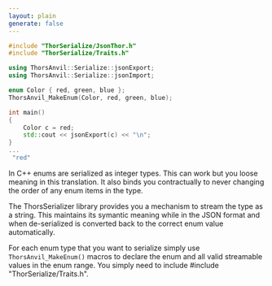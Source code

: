 ```yaml
---
layout: plain
generate: false
---
```

````C++
#include "ThorSerialize/JsonThor.h"
#include "ThorSerialize/Traits.h"

using ThorsAnvil::Serialize::jsonExport;
using ThorsAnvil::Serialize::jsonImport;

enum Color { red, green, blue };
ThorsAnvil_MakeEnum(Color, red, green, blue);

int main()
{
    Color c = red;
    std::cout << jsonExport(c) << "\n";
}
...
 "red"
````
In C++ enums are serialized as integer types. This can work but you loose meaning in this translation. It also binds you contractually to never changing the order of any enum items in the type.

The ThorsSerializer library provides you a mechanism to stream the type as a string. This maintains its symantic meaning while in the JSON format and when de-serialized is converted back to the correct enum value automatically.

For each enum type that you want to serialize simply use `ThorsAnvil_MakeEnum()` macros to declare the enum and all valid streamable values in the enum range. You simply need to include #include "ThorSerialize/Traits.h".
